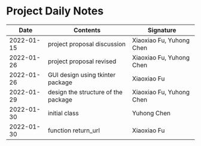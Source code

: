 # Project Daily Notes


| Date | Contents | Signature
| ------ | ------ |  ------ |
| 2022-01-15 | project proposal discussion | Xiaoxiao Fu, Yuhong Chen
| 2022-01-26 | project proposal revised | Xiaoxiao Fu, Yuhong Chen
| 2022-01-26 | GUI design using tkinter package| Xiaoxiao Fu
| 2022-01-29 | design the structure of the package| Xiaoxiao Fu, Yuhong Chen
| 2022-01-30 | initial class| Yuhong Chen
| 2022-01-30 | function return_url| Xiaoxiao Fu
